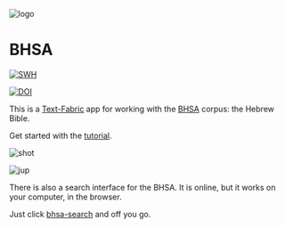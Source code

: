 ![logo](code/static/logo.png)

# BHSA

[![SWH](https://archive.softwareheritage.org/badge/origin/https://github.com/annotation/app-bhsa/)](https://archive.softwareheritage.org/browse/origin/https://github.com/annotation/app-bhsa/)

[![DOI](https://zenodo.org/badge/161639222.svg)](https://zenodo.org/badge/latestdoi/161639222)

This is a
[Text-Fabric](https://github.com/annotation/text-fabric) app
for working with the
[BHSA](https://etcbc.github.io/bhsa/) corpus: the Hebrew Bible.

Get started with the
[tutorial](https://nbviewer.jupyter.org/github/annotation/tutorials/blob/master/bhsa/start.ipynb).


![shot](images/shot.png)

![jup](images/jup.png)

There is also a search interface for the BHSA.
It is online, but it works on your computer, in the browser.

Just click
[bhsa-search](https://annotation.github.io/app-bhsa/)
and off you go.

